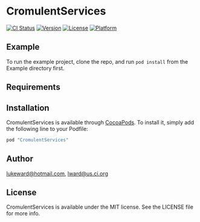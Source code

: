 # CromulentServices

[![CI Status](http://img.shields.io/travis/lukeward@hotmail.com/CromulentServices.svg?style=flat)](https://travis-ci.org/lukeward@hotmail.com/CromulentServices)
[![Version](https://img.shields.io/cocoapods/v/CromulentServices.svg?style=flat)](http://cocoapods.org/pods/CromulentServices)
[![License](https://img.shields.io/cocoapods/l/CromulentServices.svg?style=flat)](http://cocoapods.org/pods/CromulentServices)
[![Platform](https://img.shields.io/cocoapods/p/CromulentServices.svg?style=flat)](http://cocoapods.org/pods/CromulentServices)

## Example

To run the example project, clone the repo, and run `pod install` from the Example directory first.

## Requirements

## Installation

CromulentServices is available through [CocoaPods](http://cocoapods.org). To install
it, simply add the following line to your Podfile:

```ruby
pod "CromulentServices"
```

## Author

lukeward@hotmail.com, lward@us.ci.org

## License

CromulentServices is available under the MIT license. See the LICENSE file for more info.

